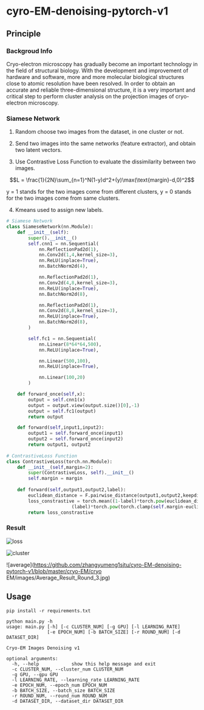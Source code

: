 # cyro-EM-denoising-pytorch-v1

## Principle
### Backgroud Info
Cryo-electron microscopy has gradually become an important technology in the field of structural biology. With the development and improvement of hardware and software, more and more molecular biological structures close to atomic resolution have been resolved. In order to obtain an accurate and reliable three-dimensional structure, it is a very important and critical step to perform cluster analysis on the projection images of cryo-electron microscopy.
### Siamese Network
1. Random choose two images from the dataset, in one cluster or not.

2. Send two images into the same networks (feature extractor), and obtain two latent vectors.

3. Use Contrastive Loss Function to evaluate the dissimilarity between two images.

$$L = \frac{1}{2N}\sum_{n=1}^N(1-y)d^2+(y)\max(\text{margin}-d,0)^2$$

y = 1 stands for the two images come from different clusters, 
y = 0 stands for the two images come from same clusters.

4. Kmeans used to assign new labels.

```python
# Siamese Network
class SiameseNetwork(nn.Module):
    def __init__(self):
        super().__init__()
        self.cnn1 = nn.Sequential(
            nn.ReflectionPad2d(1),
            nn.Conv2d(1,4,kernel_size=3),
            nn.ReLU(inplace=True),
            nn.BatchNorm2d(4),

            nn.ReflectionPad2d(1),
            nn.Conv2d(4,8,kernel_size=3),
            nn.ReLU(inplace=True),
            nn.BatchNorm2d(8),

            nn.ReflectionPad2d(1),
            nn.Conv2d(8,8,kernel_size=3),
            nn.ReLU(inplace=True),
            nn.BatchNorm2d(8),
        )

        self.fc1 = nn.Sequential(
            nn.Linear(8*64*64,500),
            nn.ReLU(inplace=True),

            nn.Linear(500,100),
            nn.ReLU(inplace=True),

            nn.Linear(100,20)
        )

    def forward_once(self,x):
        output = self.cnn1(x)
        output = output.view(output.size()[0],-1)
        output = self.fc1(output)
        return output

    def forward(self,input1,input2):
        output1 = self.forward_once(input1)
        output2 = self.forward_once(input2)
        return output1, output2 
        
# ContrastiveLoss Function
class ContrastiveLoss(torch.nn.Module):
    def __init__(self,margin=2):
        super(ContrastiveLoss, self).__init__()
        self.margin = margin
  
    def forward(self,output1,output2,label):
        euclidean_distance = F.pairwise_distance(output1,output2,keepdim=True)
        loss_constrastive = torch.mean((1-label)*torch.pow(euclidean_distance,2)+
                        (label)*torch.pow(torch.clamp(self.margin-euclidean_distance,min=0.0),2))
        return loss_constrastive
```

### Result
![loss](https://github.com/zhangyumeng1sjtu/cyro-EM-denoising-pytorch-v1/blob/master/cryo-EM/cryo-EM/images/ALoss_Round_3.jpg)

![cluster](https://github.com/zhangyumeng1sjtu/cyro-EM-denoising-pytorch-v1/blob/master/cryo-EM/cryo-EM/images/Kmeans_Round_3.jpg)

![average](https://github.com/zhangyumeng1sjtu/cyro-EM-denoising-pytorch-v1/blob/master/cryo-EM/cryo EM/images/Average_Result_Round_3.jpg)

## Usage
```shell
pip install -r requirements.txt

python main.py -h
usage: main.py [-h] [-c CLUSTER_NUM] [-g GPU] [-l LEARNING_RATE]
               [-e EPOCH_NUM] [-b BATCH_SIZE] [-r ROUND_NUM] [-d DATASET_DIR]

Cryo-EM Images Denoising v1

optional arguments:
  -h, --help            show this help message and exit
  -c CLUSTER_NUM, --cluster_num CLUSTER_NUM
  -g GPU, --gpu GPU
  -l LEARNING_RATE, --learning_rate LEARNING_RATE
  -e EPOCH_NUM, --epoch_num EPOCH_NUM
  -b BATCH_SIZE, --batch_size BATCH_SIZE
  -r ROUND_NUM, --round_num ROUND_NUM
  -d DATASET_DIR, --dataset_dir DATASET_DIR
```
